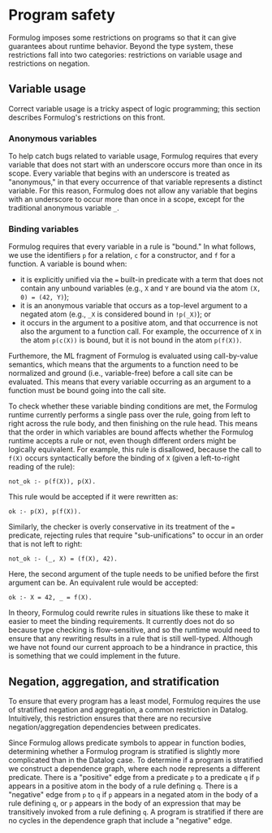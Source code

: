 # Program safety

Formulog imposes some restrictions on programs so that it can give guarantees
about runtime behavior. Beyond the type system, these restrictions fall into
two categories: restrictions on variable usage and restrictions on negation.

## Variable usage

Correct variable usage is a tricky aspect of logic programming; this section
describes Formulog's restrictions on this front.

### Anonymous variables

To help catch bugs related to variable usage, Formulog requires that every
variable that does not start with an underscore occurs more than once in its
scope. Every variable that begins with an underscore is treated as "anonymous,"
in that every occurrence of that variable represents a distinct variable. For
this reason, Formulog does not allow any variable that begins with an underscore
to occur more than once in a scope, except for the traditional anonymous
variable `_`.

### Binding variables

Formulog requires that every variable in a rule is "bound." In what follows, we
use the identifiers `p` for a relation, `c` for a constructor, and `f` for a
function. A variable is bound when:

* it is explicitly unified via the `=` built-in predicate with a term that does
  not contain any unbound variables (e.g., `X` and `Y` are bound via the atom
  `(X, 0) = (42, Y)`);
* it is an anonymous variable that occurs as a top-level argument to a negated
  atom (e.g., `_X` is considered bound in `!p(_X)`); or
* it occurs in the argument to a positive atom, and that occurrence is not also
  the argument to a function call. For example, the occurrence of `X` in the
  atom `p(c(X))` is bound, but it is not bound in the atom `p(f(X))`.
  
Furthemore, the ML fragment of Formulog is evaluated using call-by-value
semantics, which means that the arguments to a function need to be normalized
and ground (i.e., variable-free) before a call site can be evaluated. This means
that every variable occurring as an argument to a function must be bound going
into the call site.

To check whether these variable binding conditions are met, the Formulog runtime
currently performs a single pass over the rule, going from left to right across
the rule body, and then finishing on the rule head. This means that the order in
which variables are bound affects whether the Formulog runtime accepts a rule or
not, even though different orders might be logically equivalent. For example,
this rule is disallowed, because the call to `f(X)` occurs syntactically before
the binding of `X` (given a left-to-right reading of the rule):

```
not_ok :- p(f(X)), p(X).
```

This rule would be accepted if it were rewritten as:

```
ok :- p(X), p(f(X)).
```

Similarly, the checker is overly conservative in its treatment of the `=`
predicate, rejecting rules that require "sub-unifications" to occur in an order
that is not left to right:

```
not_ok :- (_, X) = (f(X), 42).
```

Here, the second argument of the tuple needs to be unified before the first
argument can be. An equivalent rule would be accepted:

```
ok :- X = 42, _ = f(X).
```

In theory, Formulog could rewrite rules in situations like these to make it
easier to meet the binding requirements. It currently does not do so because
type checking is flow-sensitive, and so the runtime would need to ensure that
any rewriting results in a rule that is still well-typed. Although we have not
found our current approach to be a hindrance in practice, this is something that
we could implement in the future.

## Negation, aggregation, and stratification

To ensure that every program has a least model, Formulog requires the use of
stratified negation and aggregation, a common restriction in Datalog.
Intuitively, this restriction ensures that there are no recursive
negation/aggregation dependencies between predicates.

Since Formulog allows predicate symbols to appear in function bodies,
determining whether a Formulog program is stratified is slightly more
complicated than in the Datalog case. To determine if a program is stratified
we construct a dependence graph, where each node represents a different
predicate. There is a "positive" edge from a predicate `p` to a predicate `q`
if `p` appears in a positive atom in the body of a rule defining `q`. There is
a "negative" edge from `p` to `q` if `p` appears in a negated atom in the body
of a rule defining `q`, or `p` appears in the body of an expression that may be
transitively invoked from a rule defining `q`. A program is stratified if there
are no cycles in the dependence graph that include a "negative" edge.
